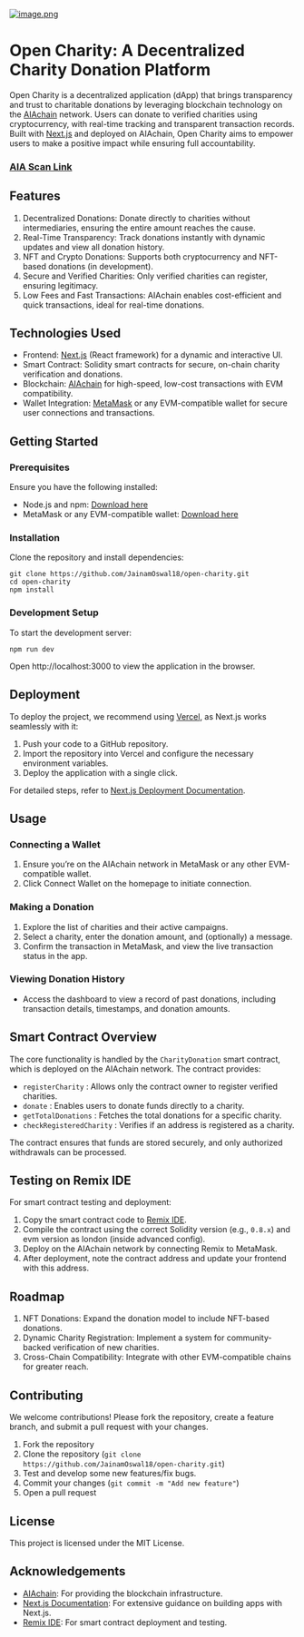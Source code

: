 [![image.png](https://i.postimg.cc/Zns5L4xn/image.png)](https://postimg.cc/xNHQfr7V)

# Open Charity: A Decentralized Charity Donation Platform

Open Charity is a decentralized application (dApp) that brings transparency and trust to charitable donations by leveraging blockchain technology on the [AIAchain](https://aiachain.org/) network. Users can donate to verified charities using cryptocurrency, with real-time tracking and transparent transaction records. Built with [Next.js](https://nextjs.org/) and deployed on AIAchain, Open Charity aims to empower users to make a positive impact while ensuring full accountability.


### [AIA Scan Link](https://testnet.aiascan.com/address/0xE038D2FC1f8A7Fb433C7cCC4325814e05900188E)


## Features
1. Decentralized Donations: Donate directly to charities without intermediaries, ensuring the entire amount reaches the cause.
2. Real-Time Transparency: Track donations instantly with dynamic updates and view all donation history.
3. NFT and Crypto Donations: Supports both cryptocurrency and NFT-based donations (in development).
4. Secure and Verified Charities: Only verified charities can register, ensuring legitimacy.
5. Low Fees and Fast Transactions: AIAchain enables cost-efficient and quick transactions, ideal for real-time donations.


## Technologies Used
- Frontend: [Next.js](https://nextjs.org/) (React framework) for a dynamic and interactive UI.
- Smart Contract: Solidity smart contracts for secure, on-chain charity verification and donations.
- Blockchain: [AIAchain](https://docs.aiachain.org/aia-chain-pos-ai-and-financial-payments/introduction-to-aia-chain) for high-speed, low-cost transactions with EVM compatibility.
- Wallet Integration: [MetaMask](https://metamask.io/) or any EVM-compatible wallet for secure user connections and transactions.


## Getting Started
### Prerequisites
Ensure you have the following installed:

- Node.js and npm: [Download here](https://nodejs.org/en/download/prebuilt-installer/)
- MetaMask or any EVM-compatible wallet: [Download here](https://chromewebstore.google.com/detail/metamask/nkbihfbeogaeaoehlefnkodbefgpgknn?hl=en-US&utm_source=ext_sidebar)

### Installation
Clone the repository and install dependencies:

```
git clone https://github.com/JainamOswal18/open-charity.git
cd open-charity
npm install
```

### Development Setup
To start the development server:

```
npm run dev
```

Open http://localhost:3000 to view the application in the browser.



## Deployment
To deploy the project, we recommend using [Vercel](https://vercel.com/), as Next.js works seamlessly with it:
1. Push your code to a GitHub repository.
2. Import the repository into Vercel and configure the necessary environment variables.
3. Deploy the application with a single click.

For detailed steps, refer to [Next.js Deployment Documentation](https://nextjs.org/docs/app/building-your-application/deploying).



## Usage
### Connecting a Wallet
1. Ensure you’re on the AIAchain network in MetaMask or any other EVM-compatible wallet.
2. Click Connect Wallet on the homepage to initiate connection.

### Making a Donation
1. Explore the list of charities and their active campaigns.
2. Select a charity, enter the donation amount, and (optionally) a message.
3. Confirm the transaction in MetaMask, and view the live transaction status in the app.

### Viewing Donation History
- Access the dashboard to view a record of past donations, including transaction details, timestamps, and donation amounts.



## Smart Contract Overview
The core functionality is handled by the `CharityDonation` smart contract, which is deployed on the AIAchain network. The contract provides:

- `registerCharity` : Allows only the contract owner to register verified charities.
- `donate` : Enables users to donate funds directly to a charity.
- `getTotalDonations` : Fetches the total donations for a specific charity.
- `checkRegisteredCharity` : Verifies if an address is registered as a charity.
    
The contract ensures that funds are stored securely, and only authorized withdrawals can be processed.



## Testing on Remix IDE
For smart contract testing and deployment:

1. Copy the smart contract code to [Remix IDE](https://remix.ethereum.org/).
2. Compile the contract using the correct Solidity version (e.g., `0.8.x`) and evm version as london (inside advanced config).
3. Deploy on the AIAchain network by connecting Remix to MetaMask.
4. After deployment, note the contract address and update your frontend with this address.



## Roadmap
1. NFT Donations: Expand the donation model to include NFT-based donations.
2. Dynamic Charity Registration: Implement a system for community-backed verification of new charities.
3. Cross-Chain Compatibility: Integrate with other EVM-compatible chains for greater reach.



## Contributing
We welcome contributions! Please fork the repository, create a feature branch, and submit a pull request with your changes.

1. Fork the repository
2. Clone the repository (`git clone https://github.com/JainamOswal18/open-charity.git`)
3. Test and develop some new features/fix bugs.
3. Commit your changes (`git commit -m "Add new feature"`)
4. Open a pull request


## License
This project is licensed under the MIT License.


## Acknowledgements
- [AIAchain](https://docs.aiachain.org/aia-chain-pos-ai-and-financial-payments/introduction-to-aia-chain): For providing the blockchain infrastructure.
- [Next.js Documentation](https://nextjs.org/docs): For extensive guidance on building apps with Next.js.
- [Remix IDE](https://remix.ethereum.org/): For smart contract deployment and testing.






<!-- This is a [Next.js](https://nextjs.org) project bootstrapped with [`create-next-app`](https://nextjs.org/docs/app/api-reference/cli/create-next-app).

## Getting Started

First, run the development server:

```bash
npm run dev
# or
yarn dev
# or
pnpm dev
# or
bun dev
```

Open [http://localhost:3000](http://localhost:3000) with your browser to see the result.

You can start editing the page by modifying `app/page.tsx`. The page auto-updates as you edit the file.

This project uses [`next/font`](https://nextjs.org/docs/app/building-your-application/optimizing/fonts) to automatically optimize and load [Geist](https://vercel.com/font), a new font family for Vercel.

## Learn More

To learn more about Next.js, take a look at the following resources:

- [Next.js Documentation](https://nextjs.org/docs) - learn about Next.js features and API.
- [Learn Next.js](https://nextjs.org/learn) - an interactive Next.js tutorial.

You can check out [the Next.js GitHub repository](https://github.com/vercel/next.js) - your feedback and contributions are welcome!

## Deploy on Vercel

The easiest way to deploy your Next.js app is to use the [Vercel Platform](https://vercel.com/new?utm_medium=default-template&filter=next.js&utm_source=create-next-app&utm_campaign=create-next-app-readme) from the creators of Next.js.

Check out our [Next.js deployment documentation](https://nextjs.org/docs/app/building-your-application/deploying) for more details. -->
